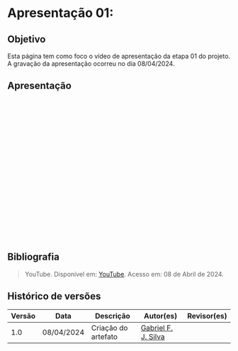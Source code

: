 # Apresentação 01:

## Objetivo
Esta página tem como foco o vídeo de apresentação da etapa 01 do projeto. A gravação da apresentação ocorreu no dia 08/04/2024.

## Apresentação

<p style="text-align: center"><iframe width="560" height="315" src="" title="YouTube video player" frameborder="0" allow="accelerometer; autoplay; clipboard-write; encrypted-media; gyroscope; picture-in-picture; web-share" allowfullscreen></iframe></p>

## Bibliografia

>YouTube. Disponível em: [YouTube](https://www.youtube.com/). Acesso em: 08 de Abril de 2024.

## Histórico de versões
Versão |   Data  | Descrição | Autor(es) | Revisor(es)
------ | ---- | ------ | ---------- | ----------
1.0 | 08/04/2024 | Criação do artefato | [Gabriel F. J. Silva](https://github.com/MMcLovin) | 
